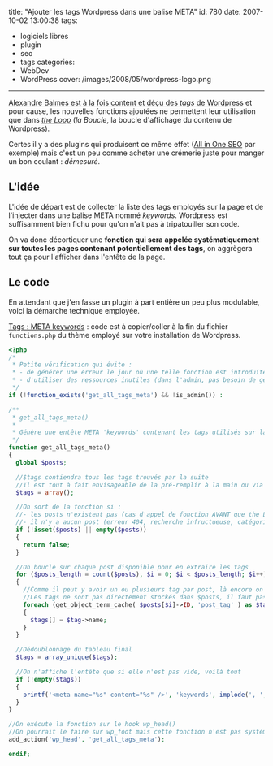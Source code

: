 title: "Ajouter les tags Wordpress dans une balise META"
id: 780
date: 2007-10-02 13:00:38
tags:
- logiciels libres
- plugin
- seo
- tags
categories:
- WebDev
- WordPress
cover: /images/2008/05/wordpress-logo.png
---

[Alexandre Balmes est à la fois content et déçu des _tags_ de Wordpress](http://www.alexandrebalmes.fr/wordpress/wordpress-23-les-tags/) et pour cause, les nouvelles fonctions ajoutées ne permettent leur utilisation que dans [_the Loop_](http://codex.wordpress.org/the_Loop) (_la Boucle_, la boucle d'affichage du contenu de Wordpress).

Certes il y a des plugins qui produisent ce même effet ([All in One SEO](wordpress.org/extend/plugins/all-in-one-seo-pack/) par exemple) mais c'est un peu comme acheter une crémerie juste pour manger un bon coulant : _démesuré_.
<!--more-->

## L'idée

L'idée de départ est de collecter la liste des tags employés sur la page et de l'injecter dans une balise META nommé _keywords_. Wordpress est suffisamment bien fichu pour qu'on n'ait pas à tripatouiller son code.

On va donc décortiquer une **fonction qui sera appelée systématiquement sur toutes les pages contenant potentiellement des tags**, on aggrègera tout ça pour l'afficher dans l'entête de la page.

## Le code

En attendant que j'en fasse un plugin à part entière un peu plus modulable, voici la démarche technique employée.

[Tags : META keywords](https://gist.github.com/thom4parisot/5937716 "Tags : META keywords") : code est à copier/coller à la fin du fichier `functions.php` du thème employé sur votre installation de Wordpress.

```php
<?php
/*
 * Petite vérification qui évite :
 * - de générer une erreur le jour où une telle fonction est introduite
 * - d'utiliser des ressources inutiles (dans l'admin, pas besoin de générer de balise keyword)
 */
if (!function_exists('get_all_tags_meta') && !is_admin()) :

/**
 * get_all_tags_meta()
 *
 * Génère une entête META 'keywords' contenant les tags utilisés sur la page
 */
function get_all_tags_meta()
{
  global $posts;

  //$tags contiendra tous les tags trouvés par la suite
  //Il est tout à fait envisageable de la pré-remplir à la main ou via les options de Wordpress (get_option())
  $tags = array();

  //On sort de la fonction si :
  //- les posts n'existent pas (cas d'appel de fonction AVANT que the Loop soit effectuée
  //- il n'y a aucun post (erreur 404, recherche infructueuse, catégorie/tag vide etc.)
  if (!isset($posts) || empty($posts))
  {
    return false;
  }

  //On boucle sur chaque post disponible pour en extraire les tags
  for ($posts_length = count($posts), $i = 0; $i < $posts_length; $i++)
  {
    //Comme il peut y avoir un ou plusieurs tag par post, là encore on boucle
    //Les tags ne sont pas directement stockés dans $posts, il faut passer par l'API de taxinomie (wp_includes/taxonomy.php)
    foreach (get_object_term_cache( $posts[$i]->ID, 'post_tag' ) as $tag)
    {
      $tags[] = $tag->name;
    }
  }

  //Dédoublonnage du tableau final
  $tags = array_unique($tags);

  //On n'affiche l'entête que si elle n'est pas vide, voilà tout
  if (!empty($tags))
  {
    printf('<meta name="%s" content="%s" />', 'keywords', implode(', ', $tags));
  }
}

//On exécute la fonction sur le hook wp_head()
//On pourrait le faire sur wp_foot mais cette fonction n'est pas systématiquement incluses (à tort) sur tous les thèmes
add_action('wp_head', 'get_all_tags_meta');

endif;
```
